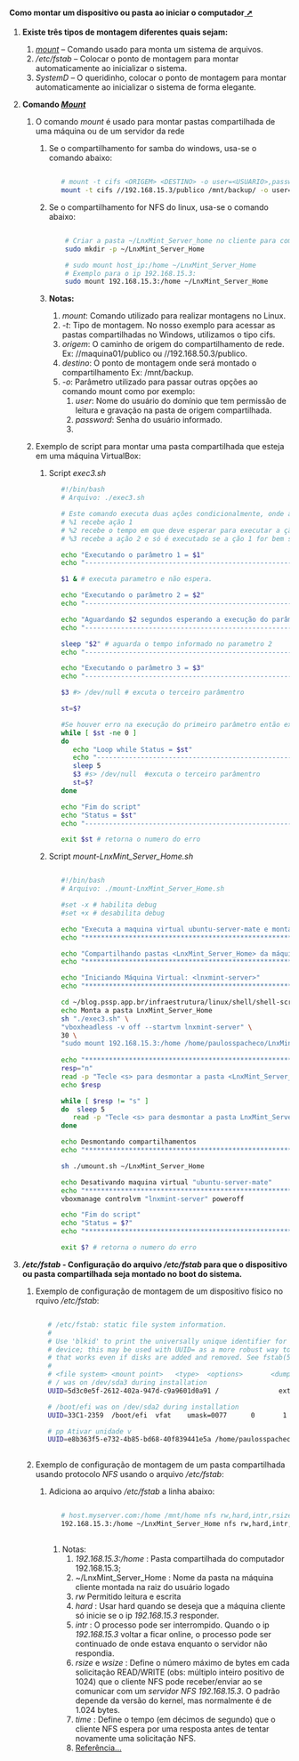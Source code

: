 <!-- markdownlint-disable-next-line -->
#### <span id="topo"><span>Como montar um dispositivo ou pasta ao iniciar o computador<a href="montando_pastas_ao_iniciar_o_computador.html" target="_blank" title="Pressione aqui para expandir este documento em nova aba." >  ➚ </a>

1. **Existe três tipos de montagem diferentes quais sejam:**
    1. [_mount_](https://linux.die.net/man/8/mount) – Comando usado para monta um sistema de arquivos.
    2. _/etc/fstab_ – Colocar o ponto de montagem para montar automaticamente ao inicializar o sistema.
    3. _SystemD_ – O queridinho, colocar o ponto de montagem para montar automaticamente ao inicializar o sistema de forma elegante.

2. **Comando [_Mount_](https://linux.die.net/man/8/mount)**
   1. O comando _mount_ é usado para montar pastas compartilhada de uma máquina ou de um servidor da rede
      1. Se o compartilhamento for samba do windows, usa-se o comando abaixo:

         ```bash

            # mount -t cifs <ORIGEM> <DESTINO> -o user=<USUARIO>,password=<SENHA>,domain=<DOMINIO>
            mount -t cifs //192.168.15.3/publico /mnt/backup/ -o user=paulosspacheco,password=1234,domain=itms

         ```

      2. Se o compartilhamento for NFS do linux, usa-se o comando abaixo:

           ```bash

               # Criar a pasta ~/LnxMint_Server_home no cliente para compartilhada a pasta /home do servidor         
               sudo mkdir -p ~/LnxMint_Server_Home

               # sudo mount host_ip:/home ~/LnxMint_Server_Home
               # Exemplo para o ip 192.168.15.3: 
               sudo mount 192.168.15.3:/home ~/LnxMint_Server_Home
      

           ```

      3. **Notas:**
         1. _mount_: Comando utilizado para realizar montagens no Linux.
         2. _-t_: Tipo de montagem. No nosso exemplo para acessar as pastas compartilhadas no Windows, utilizamos o tipo cifs.
         3. _origem_: O caminho de origem do compartilhamento de rede. Ex: //maquina01/publico ou //192.168.50.3/publico.
         4. _destino_: O ponto de montagem onde será montado o compartilhamento Ex: /mnt/backup.
         5. _-o_: Parâmetro utilizado para passar outras opções ao comando mount como por exemplo:
            1. _user_: Nome do usuário do domínio que tem permissão de leitura e gravação na pasta de origem compartilhada.
            2. _password_: Senha do usuário informado.
            3.

   2. Exemplo de script para montar uma pasta compartilhada que esteja em uma máquina VirtualBox:
      1. Script _exec3.sh_

         ```bash
            #!/bin/bash
            # Arquivo: ./exec3.sh

            # Este comando executa duas ações condicionalmente, onde a segundo só é executada se a primeira foi bem sucedida.
            # %1 recebe ação 1
            # %2 recebe o tempo em que deve esperar para executar a ção 2.
            # %3 recebe a ação 2 e só é executado se a ção 1 for bem sucedida.

            echo "Executando o parâmetro 1 = $1"
            echo "--------------------------------------------------------------"

            $1 & # executa parametro e não espera.  

            echo "Executando o parâmetro 2 = $2"
            echo "--------------------------------------------------------------"

            echo "Aguardando $2 segundos esperando a execução do parâmetro $1.."
            echo "--------------------------------------------------------------"

            sleep "$2" # aguarda o tempo informado no parametro 2
            echo "--------------------------------------------------------------"

            echo "Executando o parâmetro 3 = $3"
            echo "--------------------------------------------------------------"

            $3 #> /dev/null # excuta o terceiro parâmentro

            st=$?

            #Se houver erro na execução do primeiro parâmetro então executa do terceiro parâmetro
            while [ $st -ne 0 ]  
            do
               echo "Loop while Status = $st"
               echo "--------------------------------------------------------------"
               sleep 5
               $3 #s> /dev/null  #excuta o terceiro parâmentro
               st=$?
            done

            echo "Fim do script"
            echo "Status = $st"
            echo "--------------------------------------------------------------"

            exit $st # retorna o numero do erro


         ```

      2. Script _mount-LnxMint_Server_Home.sh_

         ```bash

            #!/bin/bash
            # Arquivo: ./mount-LnxMint_Server_Home.sh

            #set -x # habilita debug
            #set +x # desabilita debug

            echo "Executa a maquina virtual ubuntu-server-mate e monta a pasta LnxMint_Server_Home"
            echo "********************************************************************************."

            echo "Compartilhando pastas <LnxMint_Server_Home> da máquina virtual <lnxmint-server>"
            echo "*******************************************************************************"

            echo "Iniciando Máquina Virtual: <lnxmint-server>"
            echo "*******************************************************************************"

            cd ~/blog.pssp.app.br/infraestrutura/linux/shell/shell-scripts
            echo Monta a pasta LnxMint_Server_Home
            sh "./exec3.sh" \
            "vboxheadless -v off --startvm lnxmint-server" \
            30 \
            "sudo mount 192.168.15.3:/home /home/paulosspacheco/LnxMint_Server_Home"         
                        
            echo "*******************************************************************************"
            resp="n"
            read -p "Tecle <s> para desmontar a pasta <LnxMint_Server_Home>" resp
            echo $resp

            while [ $resp != "s" ]
            do  sleep 5 
               read -p "Tecle <s> para desmontar a pasta LnxMint_Server_Home ..." resp
            done

            echo Desmontando compartilhamentos
            echo "*******************************************************************************"

            sh ./umount.sh ~/LnxMint_Server_Home

            echo Desativando maquina virtual "ubuntu-server-mate"
            echo "*******************************************************************************"
            vboxmanage controlvm "lnxmint-server" poweroff

            echo "Fim do script"
            echo "Status = $?"
            echo "*******************************************************************************"

            exit $? # retorna o numero do erro


         ```

3. **_/etc/fstab_ - Configuração do arquivo _/etc/fstab_ para que o dispositivo ou pasta compartilhada seja montado no boot do sistema.**
   1. Exemplo de configuração de montagem de um dispositivo físico no rquivo _/etc/fstab_:

      ```bash

         # /etc/fstab: static file system information.
         #
         # Use 'blkid' to print the universally unique identifier for a
         # device; this may be used with UUID= as a more robust way to name devices
         # that works even if disks are added and removed. See fstab(5).
         #
         # <file system> <mount point>   <type>  <options>       <dump>  <pass>
         # / was on /dev/sda3 during installation
         UUID=5d3c0e5f-2612-402a-947d-c9a9601d0a91 /               ext4    errors=remount-ro 0       1

         # /boot/efi was on /dev/sda2 during installation
         UUID=33C1-2359  /boot/efi  vfat    umask=0077      0       1               

         # pp Ativar unidade v
         UUID=e8b363f5-e732-4b85-bd68-40f839441e5a /home/paulosspacheco/v  ext4    defaults    0       0         
        

      ```

   2. Exemplo de configuração de montagem de um pasta compartilhada usando protocolo _NFS_ usando o arquivo _/etc/fstab_:
      1. Adiciona ao arquivo _/etc/fstab_ a linha abaixo:

         ```bash

            # host.myserver.com:/home /mnt/home nfs rw,hard,intr,rsize=8192,wsize=8192,timeo=14 0 0            
            192.168.15.3:/home ~/LnxMint_Server_Home nfs rw,hard,intr,rsize=8192,wsize=8192,timeo=14 0 0
            

         ```

         1. Notas:
            1. _192.168.15.3:/home_ : Pasta compartilhada do computador 192.168.15.3;
            2. ~/LnxMint_Server_Home : Nome da pasta na máquina cliente montada na raiz do usuário logado
            3. _rw_ Permitido leitura e escrita
            4. _hard_ : Usar hard quando se deseja que a máquina cliente só inicie se o ip _192.168.15.3_ responder.
            5. _intr_ : O processo pode ser interrompido. Quando o ip _192.168.15.3_ voltar a ficar online, o processo pode ser continuado de onde estava enquanto o servidor não respondia.
            6. _rsize_ e _wsize_ : Define o número máximo de bytes em cada solicitação READ/WRITE (obs: múltiplo inteiro positivo de 1024) que o cliente NFS pode receber/enviar ao se comunicar com um _servidor NFS 192.168.15.3_. O padrão depende da versão do kernel, mas normalmente é de 1.024 bytes.
            7. _time_ : Define o tempo (em décimos de segundo) que o cliente NFS espera por uma resposta antes de tentar novamente uma solicitação NFS.
            8. [Referência...](https://linuxopsys.com/topics/linux-nfs-mount-entry-in-fstab-with-example)
